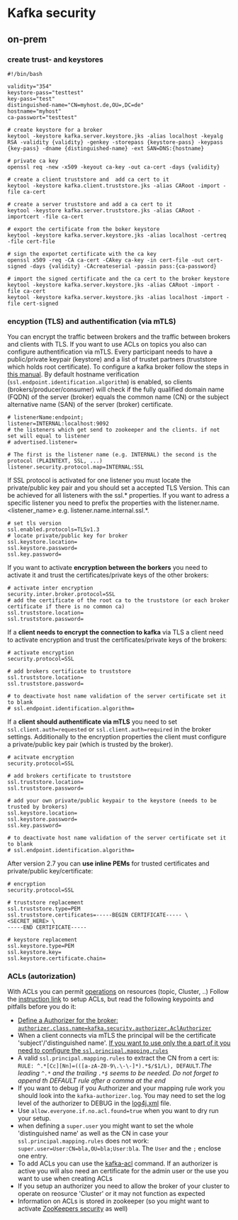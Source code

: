 # Kafka security

## on-prem

### create trust- and keystores

```shell
#!/bin/bash

validity="354"
keystore-pass="testtest"
key-pass="test"
distinguished-name="CN=myhost.de,OU=,DC=de"
hostname="myhost"
ca-passwort="testtest"

# create keystore for a broker
keytool -keystore kafka.server.keystore.jks -alias localhost -keyalg RSA -validity {validity} -genkey -storepass {keystore-pass} -keypass {key-pass} -dname {distinguished-name} -ext SAN=DNS:{hostname}

# private ca key
openssl req -new -x509 -keyout ca-key -out ca-cert -days {validity}

# create a client truststore and  add ca cert to it
keytool -keystore kafka.client.truststore.jks -alias CARoot -import -file ca-cert

# create a server truststore and add a ca cert to it
keytool -keystore kafka.server.truststore.jks -alias CARoot -importcert -file ca-cert

# export the certificate from the boker keystore
keytool -keystore kafka.server.keystore.jks -alias localhost -certreq -file cert-file

# sign the exportet certificate with the ca key
openssl x509 -req -CA ca-cert -CAkey ca-key -in cert-file -out cert-signed -days {validity} -CAcreateserial -passin pass:{ca-password}

# import the signed certificate and the ca cert to the broker keystore
keytool -keystore kafka.server.keystore.jks -alias CARoot -import -file ca-cert
keytool -keystore kafka.server.keystore.jks -alias localhost -import -file cert-signed
```

### encyption (TLS) and authentification (via mTLS)

You can encrypt the traffic between brokers and the traffic between brokers and clients with TLS. If you want to use ACLs on topics you also can configure authentification via mTLS. Every participant needs to have a public/private keypair (keystore) and a list of trustet partners (truststore which holds root certificate). To configure a kafka broker follow the steps in [this manual](https://docs.confluent.io/current/kafka/encryption.html). By default hostname verification (`ssl.endpoint.identification.algorithm`) is enabled, so clients (brokers/producer/consumer) will check if the fully qualified domain name (FQDN) of the server (broker) equals the common name (CN) or the subject alternative name (SAN) of the server (broker) certificate.

```properties
# listenerName:endpoint;
listener=INTERNAL:localhost:9092
# the listeners which get send to zookeeper and the clients. if not set will equal to listener
# advertised.listener=

# The first is the listener name (e.g. INTERNAL) the second is the protocol (PLAINTEXT, SSL, ...)
listener.security.protocol.map=INTERNAL:SSL
```

If SSL protocol is activated for one listener you must locate the private/public key pair and you should set a accepted TLS Version. This can be achieved for all listeners with the ssl.\* properties. If you want to adress a specific listener you need to prefix the properties with the listener.name.<listener_name> e.g. listener.name.internal.ssl.\*.

```properties
# set tls version
ssl.enabled.protocols=TLSv1.3
# locate private/public key for broker
ssl.keystore.location=
ssl.keystore.password=
ssl.key.password=
```

If you want to activate **encryption between the borkers** you need to activate it and trust the certificates/private keys of the other brokers:

```properties
# activate inter encryption
security.inter.broker.protocol=SSL
# add the certificate of the root ca to the truststore (or each broker certificate if there is no common ca) 
ssl.truststore.location=
ssl.truststore.password=

```

If a **client needs to encrypt the connection to kafka** via TLS a client need to activate encryption and trust the certificates/private keys of the brokers:

```properties
# activate encryption
security.protocol=SSL

# add brokers certificate to truststore
ssl.truststore.location=
ssl.truststore.password=

# to deactivate host name validation of the server certificate set it to blank
# ssl.endpoint.identification.algorithm=
```

If a **client should authentificate via mTLS** you need to set `ssl.client.auth=requested` or `ssl.client.auth=required` in the broker settings. Additionally to the encryption properties the client must configure a private/public key pair (which is trusted by the broker).

```properties
# acitvate encryption
security.protocol=SSL

# add brokers certificate to truststore
ssl.truststore.location=
ssl.truststore.password=

# add your own private/public keypair to the keystore (needs to be trusted by brokers)
ssl.keystore.location=
ssl.keystore.password=
ssl.key.password=

# to deactivate host name validation of the server certificate set it to blank
# ssl.endpoint.identification.algorithm=
```

After version 2.7 you can **use inline PEMs** for trusted certificates and private/public key/certificate:

```properties
# encryption
security.protocol=SSL

# truststore replacement
ssl.truststore.type=PEM
ssl.truststore.certificates=-----BEGIN CERTIFICATE----- \
<SECRET_HERE> \
-----END CERTIFICATE-----

# keystore replacement
ssl.keystore.type=PEM
ssl.keystore.key=
ssl.keystore.certificate.chain= 
```

### ACLs (autorization)

With ACLs you can permit [operations](https://docs.confluent.io/current/kafka/authorization.html#operations) on resources (topic, Cluster, ..) Follow the [instruction link](https://docs.confluent.io/current/kafka/authorization.html) to setup ACLs, but read the following keypoints and pitfalls before you do it:

- [Define a Authorizer for the broker: `authorizer.class.name=kafka.security.authorizer.AclAuthorizer`](https://docs.confluent.io/current/kafka/authorization.html#authorizer)
- When a client connects via mTLS the principal will be the certificate 'subject'/'distinguished name'. [If you want to use only the a part of it you need to configure the `ssl.principal.mapping.rules`](https://docs.confluent.io/current/kafka/authorization.html#tls-ssl-principal-user-names)
- A valid `ssl.principal.mapping.rules` to extract the CN from a cert is: `RULE: ^.*[Cc][Nn]=(([a-zA-Z0-9\.\-\-]*).*$/$1/L), DEFAULT`.*The leading `^.*` and the trailing `.*$` seems to be needed. Do not forget to append th DEFAULT rule after a comma at the end*
- If you want to debug if you Authorizer and your mapping rule work you should look into the `kafka-authorizer.log`. You may need to set the log level of the authorizer to DEBUG in the [log4j.xml](./config/log4j.xml) file.
- Use `allow.everyone.if.no.acl.found=true` when you want to dry run your setup.
- when defining a `super.user` you might want to set the whole 'distinguished name' as well as the CN in case your `ssl.principal.mapping.rules` does not work: `super.user=User:CN=bla,OU=bla;User:bla`. The `User` and the `;` enclose one entry.
- To add ACLs you can use the [kafka-acl](https://kafka.apache.org/documentation/#security_authz_cli) command. If an authorizer is active you will also need an certificate for the admin user or the use you want to use when creating ACLs
- If you setup an authorizer you need to allow the broker of your cluster to operate on reosurce 'Cluster' or it may not function as expected
- Information on ACLs is stored in zookeeper (so you might want to activate [ZooKeepers security](https://kafka.apache.org/documentation/#zk_authz) as well)

